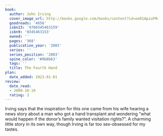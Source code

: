 ```yaml
---
book:
  author: John Irving
  cover_image_url: http://books.google.com/books/content?id=oeD1ApzuFM4C&printsec=frontcover&img=1&zoom=1&edge=curl&source=gbs_api
  goodreads: '4656'
  isbn13: '9780345463159'
  isbn9: '0345463153'
  owned: ''
  pages: '368'
  publication_year: '2003'
  series: ''
  series_position: '2003'
  spine_color: '#9b8b63'
  tags: ''
  title: The Fourth Hand
plan:
  date_added: 2023-01-01
review:
  date_read:
  - 2008-10-19
  rating: 3
---
```

Irving says that the inspiration for this one came from his wife hearing a news story about a man who got a hand transplant and wondering “what would happen if the donor’s family wanted visitation rights?”. A charming little story in its own way, though Irving is far too sex-obsessed for my tastes.
